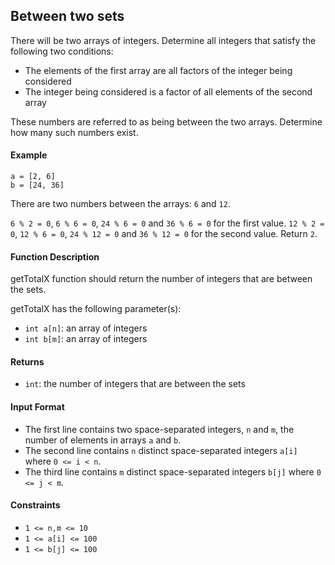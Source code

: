 ## Between two sets

There will be two arrays of integers. Determine all integers that satisfy the following two conditions:

- The elements of the first array are all factors of the integer being considered
- The integer being considered is a factor of all elements of the second array

These numbers are referred to as being between the two arrays. Determine how many such numbers exist.

#### Example

```
a = [2, 6]
b = [24, 36]
```

There are two numbers between the arrays: `6` and `12`.

`6 % 2 = 0`, `6 % 6 = 0`, `24 % 6 = 0` and `36 % 6 = 0` for the first value.
`12 % 2 = 0`, `12 % 6 = 0`, `24 % 12 = 0` and `36 % 12 = 0` for the second value. Return `2`.

#### Function Description

getTotalX function should return the number of integers that are between the sets.

getTotalX has the following parameter(s):

- `int a[n]`: an array of integers
- `int b[m]`: an array of integers

#### Returns

- `int`: the number of integers that are between the sets

#### Input Format

- The first line contains two space-separated integers, `n` and `m`, the number of elements in arrays `a` and `b`.
- The second line contains `n` distinct space-separated integers `a[i]` where `0 <= i < n`.
- The third line contains `m` distinct space-separated integers `b[j]` where `0 <= j < m`.

#### Constraints

- `1 <= n,m <= 10`
- `1 <= a[i] <= 100`
- `1 <= b[j] <= 100`
